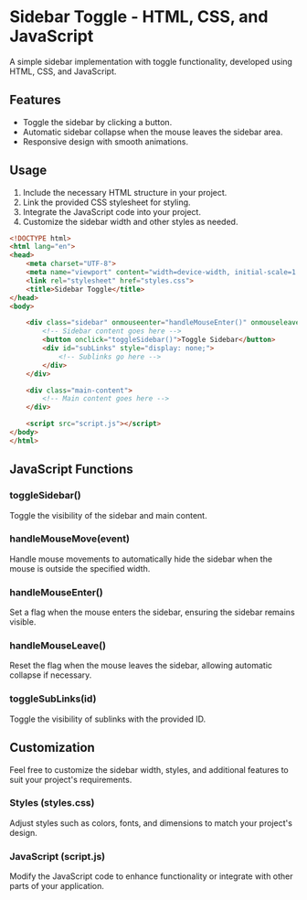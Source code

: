 # Sidebar Toggle - HTML, CSS, and JavaScript

A simple sidebar implementation with toggle functionality, developed using HTML, CSS, and JavaScript.

## Features

- Toggle the sidebar by clicking a button.
- Automatic sidebar collapse when the mouse leaves the sidebar area.
- Responsive design with smooth animations.

## Usage

1. Include the necessary HTML structure in your project.
2. Link the provided CSS stylesheet for styling.
3. Integrate the JavaScript code into your project.
4. Customize the sidebar width and other styles as needed.

```html
<!DOCTYPE html>
<html lang="en">
<head>
    <meta charset="UTF-8">
    <meta name="viewport" content="width=device-width, initial-scale=1.0">
    <link rel="stylesheet" href="styles.css">
    <title>Sidebar Toggle</title>
</head>
<body>

    <div class="sidebar" onmouseenter="handleMouseEnter()" onmouseleave="handleMouseLeave()">
        <!-- Sidebar content goes here -->
        <button onclick="toggleSidebar()">Toggle Sidebar</button>
        <div id="subLinks" style="display: none;">
            <!-- Sublinks go here -->
        </div>
    </div>

    <div class="main-content">
        <!-- Main content goes here -->
    </div>

    <script src="script.js"></script>
</body>
</html>
```

## JavaScript Functions
### toggleSidebar()
Toggle the visibility of the sidebar and main content.

### handleMouseMove(event)
Handle mouse movements to automatically hide the sidebar when the mouse is outside the specified width.

### handleMouseEnter()
Set a flag when the mouse enters the sidebar, ensuring the sidebar remains visible.

### handleMouseLeave()
Reset the flag when the mouse leaves the sidebar, allowing automatic collapse if necessary.

### toggleSubLinks(id)
Toggle the visibility of sublinks with the provided ID.

## Customization
Feel free to customize the sidebar width, styles, and additional features to suit your project's requirements.

### Styles (styles.css)
Adjust styles such as colors, fonts, and dimensions to match your project's design.

### JavaScript (script.js)
Modify the JavaScript code to enhance functionality or integrate with other parts of your application.

